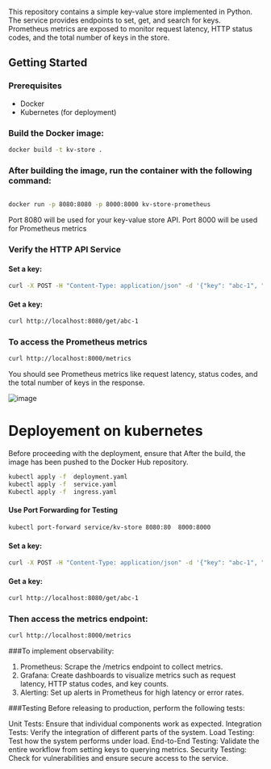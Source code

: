 This repository contains a simple key-value store implemented in Python. The service provides endpoints to set, get, and search for keys. Prometheus metrics are exposed to monitor request latency, HTTP status codes, and the total number of keys in the store.

## Getting Started

### Prerequisites

- Docker
- Kubernetes (for deployment)

### Build the Docker image:

```bash
docker build -t kv-store .
```

### After building the image, run the container with the following command:
```bash

docker run -p 8080:8080 -p 8000:8000 kv-store-prometheus
```

Port 8080 will be used for your key-value store API.
Port 8000 will be used for Prometheus metrics

### Verify the HTTP API Service

#### Set a key:

 ```bash
curl -X POST -H "Content-Type: application/json" -d '{"key": "abc-1", "value": "123"}' http://localhost:8080/set
 ```

#### Get a key:

```bash
curl http://localhost:8080/get/abc-1
```

### To access the Prometheus metrics

```bash
curl http://localhost:8000/metrics
```

You should see Prometheus metrics like request latency, status codes, and the total number of keys in the response.

![image](https://github.com/user-attachments/assets/de014e08-b1b5-4586-8639-86a07320d19d)


# Deployement on kubernetes
Before proceeding with the deployment, ensure that After the build, the image has been pushed to the Docker Hub repository.

```bash
kubectl apply -f  deployment.yaml
kubectl apply -f  service.yaml
Kubectl apply -f  ingress.yaml
```

#### Use Port Forwarding for Testing

```bash
kubectl port-forward service/kv-store 8080:80  8000:8000
```

#### Set a key:
 ```bash
curl -X POST -H "Content-Type: application/json" -d '{"key": "abc-1", "value": "123"}' http://localhost:8080/set
 ```
#### Get a key:
```bash
curl http://localhost:8080/get/abc-1
```
### Then access the metrics endpoint:

```bash
curl http://localhost:8000/metrics
```

###To implement observability:

1. Prometheus: Scrape the /metrics endpoint to collect metrics.
2. Grafana: Create dashboards to visualize metrics such as request latency, HTTP status codes, and key counts.
3. Alerting: Set up alerts in Prometheus for high latency or error rates.

###Testing
Before releasing to production, perform the following tests:

Unit Tests: Ensure that individual components work as expected.
Integration Tests: Verify the integration of different parts of the system.
Load Testing: Test how the system performs under load.
End-to-End Testing: Validate the entire workflow from setting keys to querying metrics.
Security Testing: Check for vulnerabilities and ensure secure access to the service.













